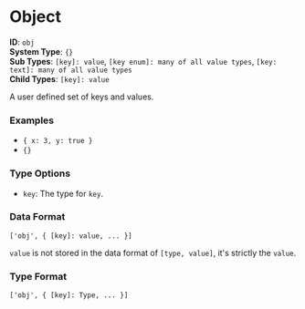 # Object

**ID**: `obj`  
**System Type**: `{}`  
**Sub Types**: `[key]: value`, `[key enum]: many of all value types`, `[key: text]: many of all value types`  
**Child Types**: `[key]: value`  

A user defined set of keys and values.

### Examples

- `{ x: 3, y: true }`
- `{}`

### Type Options

- `key`: The type for `key`.

### Data Format

```
['obj', { [key]: value, ... }]
```

`value` is not stored in the data format of `[type, value]`, it's strictly the `value`.

### Type Format

```
['obj', { [key]: Type, ... }]
```

